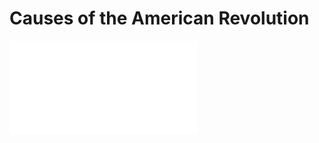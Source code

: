 # Causes of the American Revolution
![Causes for the American Revolution.pdf](Portfolio%20Files/Causes%20for%20the%20American%20Revolution.pdf)